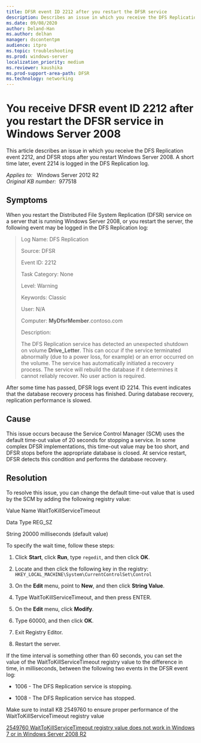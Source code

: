 ```yaml
---
title: DFSR event ID 2212 after you restart the DFSR service
description: Describes an issue in which you receive the DFS Replication event 2212, and DFSR stops after you restart Windows Server 2008. A short time later, event 2214 is logged in the DFS Replication log.
ms.date: 09/08/2020
author: Deland-Han
ms.author: delhan
manager: dscontentpm
audience: itpro
ms.topic: troubleshooting
ms.prod: windows-server
localization_priority: medium
ms.reviewer: kaushika
ms.prod-support-area-path: DFSR
ms.technology: networking
---
```

# You receive DFSR event ID 2212 after you restart the DFSR service in Windows Server 2008

This article describes an issue in which you receive the DFS Replication event 2212, and DFSR stops after you restart Windows Server 2008. A short time later, event 2214 is logged in the DFS Replication log.

_Applies to:_ &nbsp; Windows Server 2012 R2  
_Original KB number:_ &nbsp;977518

## Symptoms

When you restart the Distributed File System Replication (DFSR) service on a server that is running Windows Server 2008, or you restart the server, the following event may be logged in the DFS Replication log:

> Log Name: DFS Replication
>
> Source: DFSR
>
> Event ID: 2212
>
> Task Category: None
>
> Level: Warning
>
> Keywords: Classic
>
> User: N/A
>
> Computer: **MyDfsrMember**.contoso.com
>
> Description:
>
> The DFS Replication service has detected an unexpected shutdown on volume **Drive_Letter**. This can occur if the service terminated abnormally (due to a power loss, for example) or an error occurred on the volume. The service has automatically initiated a recovery process. The service will rebuild the database if it determines it cannot reliably recover. No user action is required.

After some time has passed, DFSR logs event ID 2214. This event indicates that the database recovery process has finished. During database recovery, replication performance is slowed.

## Cause

This issue occurs because the Service Control Manager (SCM) uses the default time-out value of 20 seconds for stopping a service. In some complex DFSR implementations, this time-out value may be too short, and DFSR stops before the appropriate database is closed. At service restart, DFSR detects this condition and performs the database recovery.

## Resolution

To resolve this issue, you can change the default time-out value that is used by the SCM by adding the following registry value:

Value Name WaitToKillServiceTimeout  

Data Type REG_SZ  

String 20000 milliseconds (default value)  

To specify the wait time, follow these steps:

1. Click **Start**, click **Run**, type `regedit`, and then click **OK**.

2. Locate and then click the following key in the registry:
 `HKEY_LOCAL_MACHINE\System\CurrentControlSet\Control`  

3. On the **Edit** menu, point to **New**, and then click **String Value**.
4. Type WaitToKillServiceTimeout, and then press ENTER.

5. On the **Edit** menu, click **Modify**.

6. Type 60000, and then click **OK**.

7. Exit Registry Editor.
8. Restart the server.

If the time interval is something other than 60 seconds, you can set the value of the WaitToKillServiceTimeout registry value to the difference in time, in milliseconds, between the following two events in the DFSR event log:

- 1006 - The DFS Replication service is stopping.

- 1008 - The DFS Replication service has stopped.

Make sure to install KB 2549760 to ensure proper performance of the WaitToKillServiceTimeout registry value

 [2549760 WaitToKillServiceTimeout registry value does not work in Windows 7 or in Windows Server 2008 R2](https://support.microsoft.com/help/2549760)  
